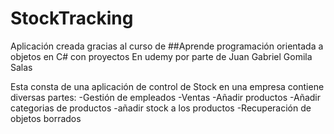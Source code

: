 # StockTracking
Aplicación creada gracias al curso de
##Aprende programación orientada a objetos en C# con proyectos 
En udemy por parte de Juan Gabriel Gomila Salas

Esta consta de una aplicación de control de Stock en una empresa contiene diversas partes:
-Gestión de empleados
-Ventas
-Añadir productos
-Añadir categorias de productos
-añadir stock a los productos
-Recuperación de objetos borrados

